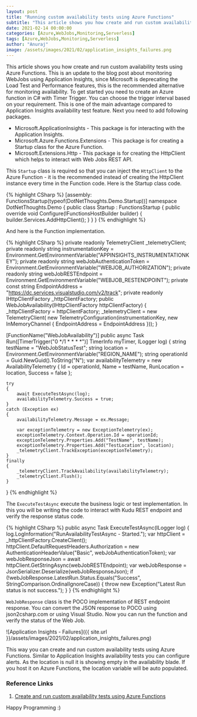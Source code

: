 ```yaml
---
layout: post
title: "Running custom availability tests using Azure Functions"
subtitle: "This article shows you how create and run custom availability tests using Azure Functions. This is an update to the blog post about monitoring WebJobs using Application Insights, since Microsoft is deprecating the Load Test and Performance features, this is the recommended alternative for monitoring availability."
date: 2021-02-14 00:00:00
categories: [Azure,WebJobs,Monitoring,Serverless]
tags: [Azure,WebJobs,Monitoring,Serverless]
author: "Anuraj"
image: /assets/images/2021/02/application_insights_failures.png
---
```

This article shows you how create and run custom availability tests using Azure Functions. This is an update to the blog post about monitoring WebJobs using Application Insights, since Microsoft is deprecating the Load Test and Performance features, this is the recommended alternative for monitoring availability. To get started you need to create an Azure function in C# with Timer Trigger. You can choose the trigger interval based on your requirement. This is one of the main advantage compared to Application Insights availability test feature. Next you need to add following packages.

* Microsoft.ApplicationInsights - This package is for interacting with the Application Insights.
* Microsoft.Azure.Functions.Extensions - This package is for creating a Startup class for the Azure Function.
* Microsoft.Extensions.Http - This package is for creating the HttpClient which helps to interact with Web Jobs REST API.

This `Startup` class is required so that you can inject the `HttpClient` to the Azure Function - it is the recommended instead of creating the HttpClient instance every time in the Function code. Here is the Startup class code.

{% highlight CSharp %}
[assembly: FunctionsStartup(typeof(DotNetThoughts.Demo.Startup))]
namespace DotNetThoughts.Demo
{
    public class Startup : FunctionsStartup
    {
        public override void Configure(IFunctionsHostBuilder builder)
        {
            builder.Services.AddHttpClient();
        }
    }
}
{% endhighlight %}

And here is the Function implementation.

{% highlight CSharp %}
private readonly TelemetryClient _telemetryClient;
private readonly string instrumentationKey = Environment.GetEnvironmentVariable("APPINSIGHTS_INSTRUMENTATIONKEY");
private readonly string webJobAuthenticationToken = Environment.GetEnvironmentVariable("WEBJOB_AUTHORIZATION");
private readonly string webJobRESTEndpoint = Environment.GetEnvironmentVariable("WEBJOB_RESTENDPOINT");
private const string EndpointAddress = "https://dc.services.visualstudio.com/v2/track";
private readonly IHttpClientFactory _httpClientFactory;
public WebJobAvailability(IHttpClientFactory httpClientFactory)
{
    _httpClientFactory = httpClientFactory;
    _telemetryClient = new TelemetryClient(
            new TelemetryConfiguration(instrumentationKey, 
            new InMemoryChannel { EndpointAddress = EndpointAddress }));
}

[FunctionName("WebJobAvailability")]
public async Task Run([TimerTrigger("0 */1 * * * *")] TimerInfo myTimer, ILogger log)
{
    string testName = "WebJobStatusTest";
    string location = Environment.GetEnvironmentVariable("REGION_NAME");
    string operationId = Guid.NewGuid().ToString("N");
    var availabilityTelemetry = new AvailabilityTelemetry
    {
        Id = operationId,
        Name = testName,
        RunLocation = location,
        Success = false
    };

    try
    {
        await ExecuteTestAsync(log);
        availabilityTelemetry.Success = true;
    }
    catch (Exception ex)
    {
        availabilityTelemetry.Message = ex.Message;

        var exceptionTelemetry = new ExceptionTelemetry(ex);
        exceptionTelemetry.Context.Operation.Id = operationId;
        exceptionTelemetry.Properties.Add("TestName", testName);
        exceptionTelemetry.Properties.Add("TestLocation", location);
        _telemetryClient.TrackException(exceptionTelemetry);
    }
    finally
    {
        _telemetryClient.TrackAvailability(availabilityTelemetry);
        _telemetryClient.Flush();
    }
}
{% endhighlight %}

The `ExecuteTestAsync` execute the business logic or test implementation. In this you will be writing the code to interact with Kudu REST endpoint and verify the response status code.

{% highlight CSharp %}
public async Task ExecuteTestAsync(ILogger log)
{
    log.LogInformation("RunAvailabilityTestAsync - Started.");
    var httpClient = _httpClientFactory.CreateClient();
    httpClient.DefaultRequestHeaders.Authorization =
        new AuthenticationHeaderValue("Basic", webJobAuthenticationToken);
    var webJobResponseJson = await httpClient.GetStringAsync(webJobRESTEndpoint);
    var webJobResponse = JsonSerializer.Deserialize<WebJobResponse>(webJobResponseJson);
    if (!webJobResponse.LatestRun.Status.Equals("Success", StringComparison.OrdinalIgnoreCase))
    {
        throw new Exception("Latest Run status is not success.");
    }
}
{% endhighlight %}

`WebJobResponse` class is the POCO implementation of REST endpoint response. You can convert the JSON response to POCO using json2csharp.com or using Visual Studio. Now you can run the function and verify the status of the Web Job.

![Application Insights - Failures]({{ site.url }}/assets/images/2021/02/application_insights_failures.png)

This way you can create and run custom availability tests using Azure Functions. Similar to Application Insights availability tests you can configure alerts. As the location is null it is showing empty in the availability blade. If you host it on Azure Functions, the location variable will be auto populated.

### Reference Links

1. [Create and run custom availability tests using Azure Functions](https://docs.microsoft.com/en-us/azure/azure-monitor/app/availability-azure-functions?WT.mc_id=AZ-MVP-5002040)

Happy Programming :)
